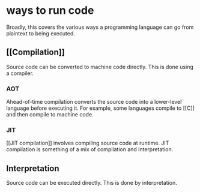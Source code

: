 # ways to run code

Broadly, this covers the various ways a programming language can go from plaintext to being executed.


## [[Compilation]]

Source code can be converted to machine code directly. This is done using a compiler.


### AOT

Ahead-of-time compilation converts the source code into a lower-level language before executing it. For example, some languages compile to [[C]] and then compile to machine code.


### JIT

[[JIT compilation]] involves compiling source code at runtime. JIT compilation is something of a mix of compilation and interpretation.


## Interpretation

Source code can be executed directly. This is done by interpretation.

